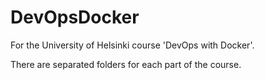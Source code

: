 # DevOpsDocker
For the University of Helsinki course 'DevOps with Docker'.

There are separated folders for each part of the course.
